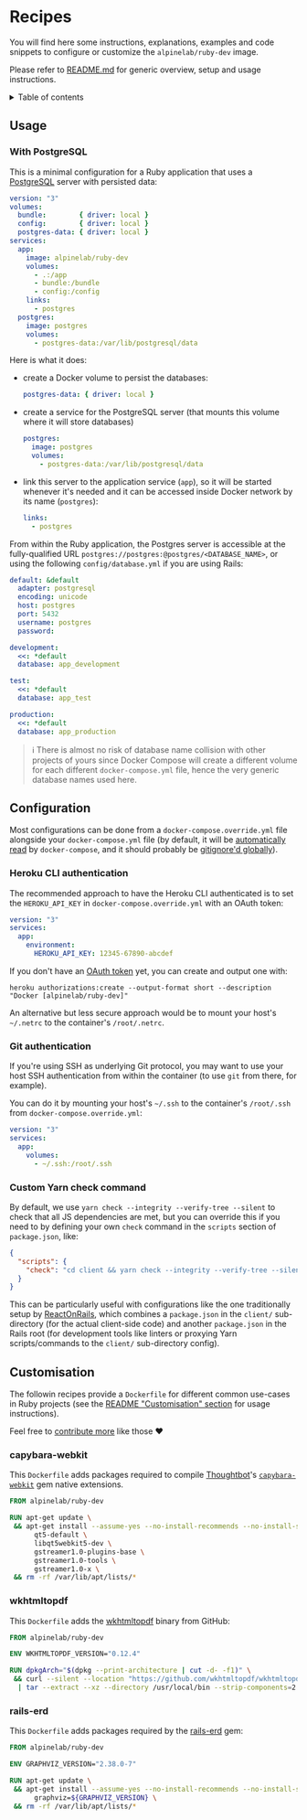 # Recipes

You will find here some instructions, explanations, examples and code snippets to configure or customize the `alpinelab/ruby-dev` image.

Please refer to [README.md](README.md) for generic overview, setup and usage instructions.

<details>

  <summary>Table of contents</summary>

  * [Usage](#usage)
    * [with PostgreSQL](#with-postgresql)
  * [Configuration](#configuration):
    * [Heroku CLI authentication](#heroku-cli-authentication)
    * [Git authentication](#git-authentication)
    * [Custom Yarn check command](#custom-yarn-check-command)
  * [Customisation](#customisation):
    * [capybara-webkit](#capybara-webkit)
    * [wkhtmltopdf](#wkhtmltopdf)
    * [rails-erd](#rails-erd)

</details>

## Usage

### With PostgreSQL

This is a minimal configuration for a Ruby application that uses a [PostgreSQL](https://www.postgresql.org) server with persisted data:

```yaml
version: "3"
volumes:
  bundle:        { driver: local }
  config:        { driver: local }
  postgres-data: { driver: local }
services:
  app:
    image: alpinelab/ruby-dev
    volumes:
      - .:/app
      - bundle:/bundle
      - config:/config
    links:
      - postgres
  postgres:
    image: postgres
    volumes:
      - postgres-data:/var/lib/postgresql/data
```

Here is what it does:

* create a Docker volume to persist the databases:

    ```yaml
    postgres-data: { driver: local }
    ```

* create a service for the PostgreSQL server (that mounts this volume where it will store databases)

    ```yaml
    postgres:
      image: postgres
      volumes:
        - postgres-data:/var/lib/postgresql/data
    ```

* link this server to the application service (`app`), so it will be started whenever it's needed and it can be accessed inside Docker network by its name (`postgres`):

    ```yaml
    links:
      - postgres
    ```

From within the Ruby application, the Postgres server is accessible at the fully-qualified URL `postgres://postgres:@postgres/<DATABASE_NAME>`, or using the following `config/database.yml` if you are using Rails:

```yaml
default: &default
  adapter: postgresql
  encoding: unicode
  host: postgres
  port: 5432
  username: postgres
  password:

development:
  <<: *default
  database: app_development

test:
  <<: *default
  database: app_test

production:
  <<: *default
  database: app_production
```

> ℹ️ There is almost no risk of database name collision with other projects of yours since Docker Compose will create a different volume for each different `docker-compose.yml` file, hence the very generic database names used here.

## Configuration

Most configurations can be done from a `docker-compose.override.yml` file alongside your `docker-compose.yml` file (by default, it will be [automatically read](https://docs.docker.com/compose/extends/#multiple-compose-files) by `docker-compose`, and it should probably be [gitignore'd globally](https://help.github.com/articles/ignoring-files/#create-a-global-gitignore)).

### Heroku CLI authentication

The recommended approach to have the Heroku CLI authenticated is to set the `HEROKU_API_KEY` in `docker-compose.override.yml` with an OAuth token:

```yaml
version: "3"
services:
  app:
    environment:
      HEROKU_API_KEY: 12345-67890-abcdef
```

If you don't have an [OAuth token](https://github.com/heroku/heroku-cli-oauth#authorizations) yet, you can create and output one with:

```shell
heroku authorizations:create --output-format short --description "Docker [alpinelab/ruby-dev]"
```

An alternative but less secure approach would be to mount your host's `~/.netrc` to the container's `/root/.netrc`.

### Git authentication

If you're using SSH as underlying Git protocol, you may want to use your host SSH authentication from within the container (to use `git` from there, for example).

You can do it by mounting your host's `~/.ssh` to the container's `/root/.ssh` from `docker-compose.override.yml`:

```yaml
version: "3"
services:
  app:
    volumes:
      - ~/.ssh:/root/.ssh
```

### Custom Yarn check command

By default, we use `yarn check --integrity --verify-tree --silent` to check that all JS dependencies are met, but you can override this if you need to by defining your own `check` command in the `scripts` section of `package.json`, like:

```json
{
  "scripts": {
    "check": "cd client && yarn check --integrity --verify-tree --silent"
  }
}
```

This can be particularly useful with configurations like the one traditionally setup by [ReactOnRails](https://github.com/shakacode/react_on_rails), which combines a `package.json` in the `client/` sub-directory (for the actual client-side code) and another `package.json` in the Rails root (for development tools like linters or proxying Yarn scripts/commands to the `client/` sub-directory config).

## Customisation

The followin recipes provide a `Dockerfile` for different common use-cases in Ruby projects (see the [README "Customisation" section](README.md#customisation) for usage instructions).

Feel free to [contribute more](README.md#contributing) like those ❤️

### capybara-webkit

This `Dockerfile` adds packages required to compile [Thoughtbot](https://thoughtbot.com)'s [`capybara-webkit`](https://github.com/thoughtbot/capybara-webkit) gem native extensions.

```Dockerfile
FROM alpinelab/ruby-dev

RUN apt-get update \
 && apt-get install --assume-yes --no-install-recommends --no-install-suggests \
      qt5-default \
      libqt5webkit5-dev \
      gstreamer1.0-plugins-base \
      gstreamer1.0-tools \
      gstreamer1.0-x \
 && rm -rf /var/lib/apt/lists/*
```

### wkhtmltopdf

This `Dockerfile` adds the [wkhtmltopdf](https://github.com/wkhtmltopdf/wkhtmltopdf) binary from GitHub:

```Dockerfile
FROM alpinelab/ruby-dev

ENV WKHTMLTOPDF_VERSION="0.12.4"

RUN dpkgArch="$(dpkg --print-architecture | cut -d- -f1)" \
 && curl --silent --location "https://github.com/wkhtmltopdf/wkhtmltopdf/releases/download/${WKHTMLTOPDF_VERSION}/wkhtmltox-${WKHTMLTOPDF_VERSION}_linux-generic-${dpkgArch}.tar.xz" \
  | tar --extract --xz --directory /usr/local/bin --strip-components=2 wkhtmltox/bin/wkhtmltopdf
```

### rails-erd

This `Dockerfile` adds packages required by the [rails-erd](https://github.com/voormedia/rails-erd) gem:

```Dockerfile
FROM alpinelab/ruby-dev

ENV GRAPHVIZ_VERSION="2.38.0-7"

RUN apt-get update \
 && apt-get install --assume-yes --no-install-recommends --no-install-suggests \
      graphviz=${GRAPHVIZ_VERSION} \
 && rm -rf /var/lib/apt/lists/*
```
